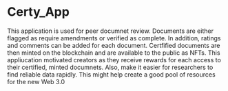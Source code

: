 # Certy_App

This application is used for peer documnet review. Documents are either flagged as require amendments or verified as complete. In addition, ratings and comments can be added for each document. Certfified documents are then minted on the blockchain and are available to the public as NFTs. This appliucation motivated creators as they receive rewards for each access to their certified, minted documnets. Also, make it easier for researchers to find reliable data rapidly. This might help create a good pool of resources for the new Web 3.0
